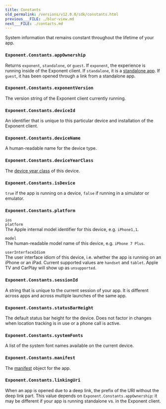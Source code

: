 ```yaml
---
title: Constants
old_permalink: /versions/v12.0.0/sdk/constants.html
previous___FILE: ./blur-view.md
next___FILE: ./contacts.md
---
```


System information that remains constant throughout the lifetime of your app.

### `Exponent.Constants.appOwnership`

Returns `exponent`, `standalone`, or `guest`. If `exponent`, the experience is running inside of the Exponent client. If `standalone`, it is a [standalone app](/versions/latest/guides/building-standalone-apps#building-standalone-apps). If `guest`, it has been opened through a link from a standalone app.

### `Exponent.Constants.exponentVersion`

The version string of the Exponent client currently running.

### `Exponent.Constants.deviceId`

An identifier that is unique to this particular device and installation of the Exponent client.

### `Exponent.Constants.deviceName`

A human-readable name for the device type.

### `Exponent.Constants.deviceYearClass`

The [device year class](https://github.com/facebook/device-year-class) of this device.

### `Exponent.Constants.isDevice`

`true` if the app is running on a device, `false` if running in a simulator or emulator.

### `Exponent.Constants.platform`

 `ios`  
 `platform`  
The Apple internal model identifier for this device, e.g. `iPhone1,1`.

 `model`  
The human-readable model name of this device, e.g. `iPhone 7 Plus`.

 `userInterfaceIdiom`  
The user interface idiom of this device, i.e. whether the app is running on an iPhone or an iPad. Current supported values are `handset` and `tablet`. Apple TV and CarPlay will show up as `unsupported`.

### `Exponent.Constants.sessionId`

A string that is unique to the current session of your app. It is different across apps and across multiple launches of the same app.

### `Exponent.Constants.statusBarHeight`

The default status bar height for the device. Does not factor in changes when location tracking is in use or a phone call is active.

### `Exponent.Constants.systemFonts`

A list of the system font names available on the current device.

### `Exponent.Constants.manifest`

The [manifest](/versions/latest/guides/how-exponent-works#exponent-manifest) object for the app.

### `Exponent.Constants.linkingUri`

When an app is opened due to a deep link, the prefix of the URI without the deep link part. This value depends on `Exponent.Constants.appOwnership`: it may be different if your app is running standalone vs. in the Exponent client.
